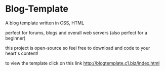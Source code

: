 # Blog-Template
A blog template written in CSS, HTML

perfect for forums, blogs and overall web servers
(also perfect for a beginner)

this project is open-source so feel free to download and code to your heart's content!

to view the template click on this link
http://blogtemplate.c1.biz/index.html

